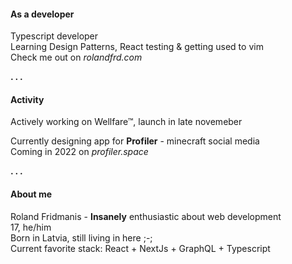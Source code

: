 <h4>As a developer</h4>
Typescript developer</br>
Learning Design Patterns, React testing & getting used to vim</br>
Check me out on <i>rolandfrd.com</i><p></p>
<p><b>. . .</b></p>
<h4>Activity</h4>
Actively working on Wellfare™, launch in late novemeber
<p></p>
Currently designing app for <b>Profiler</b> - minecraft social media</br>
Coming in 2022 on <i>profiler.space</i><p></p>
<p><b>. . .</b></p>
<h4>About  me</h4>
Roland Fridmanis - <b>Insanely</b> enthusiastic about web development </br>
17, he/him </br>
Born in Latvia, still living in here ;-; </br>
Current favorite stack: React + NextJs + GraphQL + Typescript
